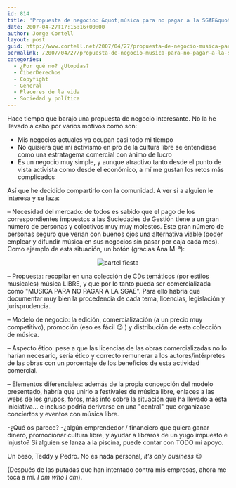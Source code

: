 ```yaml
---
id: 814
title: 'Propuesta de negocio: &quot;música para no pagar a la SGAE&quot;'
date: 2007-04-27T17:15:16+00:00
author: Jorge Cortell
layout: post
guid: http://www.cortell.net/2007/04/27/propuesta-de-negocio-musica-para-no-pagar-a-la-sgae/
permalink: /2007/04/27/propuesta-de-negocio-musica-para-no-pagar-a-la-sgae/
categories:
  - ¿Por qué no? ¿Utopías?
  - CiberDerechos
  - Copyfight
  - General
  - Placeres de la vida
  - Sociedad y polí­tica
---
```

Hace tiempo que barajo una propuesta de negocio interesante. No la he llevado a cabo por varios motivos como son:

  * Mis negocios actuales ya ocupan casi todo mi tiempo
  * No quisiera que mi activismo en pro de la cultura libre se entendiese como una estratagema comercial con ánimo de lucro
  * Es un negocio muy simple, y aunque atractivo tanto desde el punto de vista activista como desde el económico, a mí­ me gustan los retos más complicados

Así­ que he decidido compartirlo con la comunidad. A ver si a alguien le interesa y se laza:

– Necesidad del mercado: de todos es sabido que el pago de los correspondientes impuestos a las Suciedades de Gestión tiene a un gran número de personas y colectivos muy muy molestos. Este gran número de personas seguro que verí­an con buenos ojos una alternativa viable (poder emplear y difundir música en sus negocios sin pasar por caja cada mes). Como ejemplo de esta situación, un botón (gracias Ana M-ª):

<div style="text-align: center">
  <img alt="cartel fiesta" title="cartel fiesta" src="http://farm1.static.flickr.com/213/474589811_ebeb0be86f.jpg" />
</div>

– Propuesta: recopilar en una colección de CDs temáticos (por estilos musicales) música LIBRE, y que por lo tanto pueda ser comercializada como "MUSICA PARA NO PAGAR A LA SGAE". Para ello habrí­a que documentar muy bien la procedencia de cada tema, licencias, legislación y jurisprudencia.

– Modelo de negocio: la edición, comercialización (a un precio muy competitivo), promoción (eso es fácil 😉 ) y distribución de esta colección de música.

– Aspecto ético: pese a que las licencias de las obras comercializadas no lo harí­an necesario, serí­a ético y correcto remunerar a los autores/intérpretes de las obras con un porcentaje de los beneficios de esta actividad comercial.

– Elementos diferenciales: además de la propia concepción del modelo presentado, habrí­a que unirlo a festivales de música libre, enlaces a las webs de los grupos, foros, más info sobre la situación que ha llevado a esta iniciativa... e incluso podrí­a derivarse en una "central" que organizase conciertos y eventos con música libre.

-¿Qué os parece? -¿algún emprendedor / financiero que quiera ganar dinero, promocionar cultura libre, y ayudar a libraros de un yugo impuesto e injusto? Si alguien se lanza a la piscina, puede contar con TODO mi apoyo.

Un beso, Teddy y Pedro. No es nada personal, _it‘s only business_ 😉

(Después de las putadas que han intentado contra mis empresas, ahora me toca a mí­. _I am who I am_).